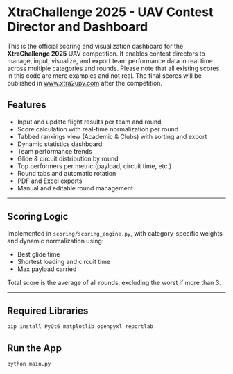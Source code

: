# XtraChallenge 2025 - UAV Contest Director and Dashboard

This is the official scoring and visualization dashboard for the **XtraChallenge 2025** UAV competition. It enables contest directors to manage, input, visualize, and export team performance data in real time across multiple categories and rounds.
Please note that all existing scores in this code are mere examples and not real. The final scores will be published in www.xtra2upv.com after the competition.

##  Features

-  Input and update flight results per team and round
-  Score calculation with real-time normalization per round
-  Tabbed rankings view (Academic & Clubs) with sorting and export
-  Dynamic statistics dashboard:
  - Team performance trends
  - Glide & circuit distribution by round
  - Top performers per metric (payload, circuit time, etc.)
  - Round tabs and automatic rotation
-  PDF and Excel exports
-  Manual and editable round management

---

##  Scoring Logic

Implemented in `scoring/scoring_engine.py`, with category-specific weights and dynamic normalization using:
- Best glide time
- Shortest loading and circuit time
- Max payload carried

Total score is the average of all rounds, excluding the worst if more than 3.

---

##  Required Libraries

```
pip install PyQt6 matplotlib openpyxl reportlab
```

##  Run the App

```
python main.py
```


